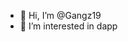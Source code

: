 - 👋 Hi, I’m @Gangz19
- 👀 I’m interested in dapp


<!---
Gangz19/Gangz19 is a ✨ special ✨ repository because its `README.md` (this file) appears on your GitHub profile.
You can click the Preview link to take a look at your changes.
--->
